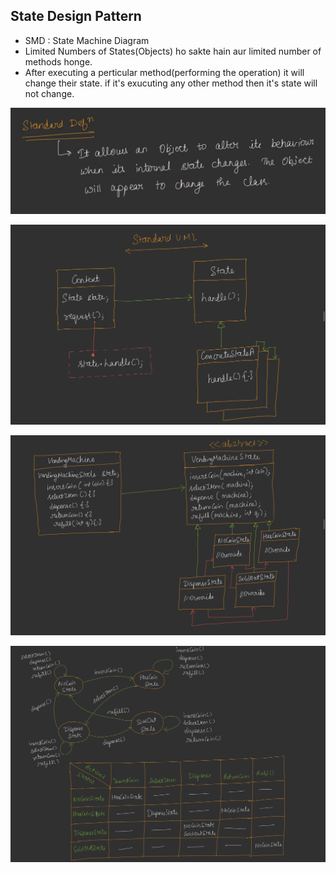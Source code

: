 ## State Design Pattern

* SMD : State Machine Diagram
* Limited Numbers of States(Objects) ho sakte hain aur limited number of methods honge.
* After executing a perticular method(performing the operation) it will change their state. if it's exucuting any other method then it's state will not change.

![1757226757848](image/State/1757226757848.png)

![1757221192571](image/State/1757221192571.png)

![1757221111092](image/State/1757221111092.png)

![1757221148623](image/State/1757221148623.png)
